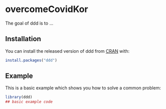
# overcomeCovidKor

<!-- badges: start -->
<!-- badges: end -->

The goal of ddd is to ...

## Installation

You can install the released version of ddd from [CRAN](https://CRAN.R-project.org) with:

``` r
install.packages("ddd")
```

## Example

This is a basic example which shows you how to solve a common problem:

``` r
library(ddd)
## basic example code
```

